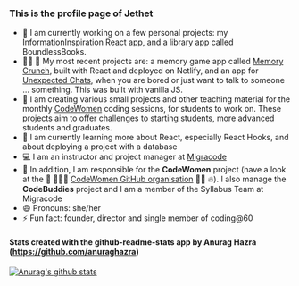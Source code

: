 ### This is the profile page of Jethet

- 🔭 I am currently working on a few personal projects: my InformationInspiration React app, and a library app called BoundlessBooks.
- 👩‍💻 💪 My most recent projects are: a memory game app called [Memory Crunch](https://jethet-memory-game.netlify.app/), built with React and deployed on Netlify, and an app for [Unexpected Chats](https://jethet-funny-chat.netlify.app/), when you are bored or just want to talk to someone ... something. This was built with vanilla JS.
- :raising_hand: I am creating various small projects and other teaching material for the monthly [CodeWomen](https://migracode.openculturalcenter.org/codewomen) coding sessions, for students to work on. These projects aim to offer challenges to starting students, more advanced students and graduates.
- 🌱 I am currently learning more about React, especially React Hooks, and about deploying a project with a database
- :computer: I am an instructor and project manager at [Migracode](https://migracode.openculturalcenter.org)
- 👯 In addition, I am responsible for the **CodeWomen** project (have a look at the 💪 👩🏽‍💻 [CodeWomen GitHub organisation](https://github.com/CodeWomen-Barcelona) 👩‍💻 🔥). I also manage the **CodeBuddies** project and I am a member of the Syllabus Team at Migracode
- 😄 Pronouns: she/her
- ⚡ Fun fact: founder, director and single member of coding@60


#### Stats created with the github-readme-stats app by Anurag Hazra (https://github.com/anuraghazra)


[![Anurag's github stats](https://github-readme-stats.vercel.app/api/?username=jethet&count_private=true&include_all_commits=true&show_icons=true&theme=cobalt)](https://github.com/jethet/github-readme-stats)
